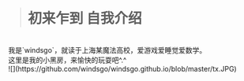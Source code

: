># 初来乍到 自我介绍
<br/>
我是`windsgo`，就读于上海某魔法高校，爱游戏爱睡觉爱数学。
<br/>
这里是我的小黑房，来愉快的玩耍吧^.^
<br/>
![](https://github.com/windsgo/windsgo.github.io/blob/master/tx.JPG)
